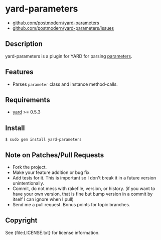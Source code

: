 # yard-parameters

* [github.com/postmodern/yard-parameters](http://github.com/postmodern/yard-parameters)
* [github.com/postmodern/yard-parameters/issues](http://github.com/postmodern/yard-parameters/issues)

## Description

yard-parameters is a plugin for YARD for parsing
[parameters](http://parameters.rubyforge.org).

## Features

* Parses `parameter` class and instance method-calls.

## Requirements

* [yard](http://yardoc.org/) >= 0.5.3

## Install

    $ sudo gem install yard-parameters

## Note on Patches/Pull Requests
 
* Fork the project.
* Make your feature addition or bug fix.
* Add tests for it. This is important so I don't break it in a
  future version unintentionally.
* Commit, do not mess with rakefile, version, or history.
  (if you want to have your own version, that is fine but bump version in a commit by itself I can ignore when I pull)
* Send me a pull request. Bonus points for topic branches.

## Copyright

See {file:LICENSE.txt} for license information.

